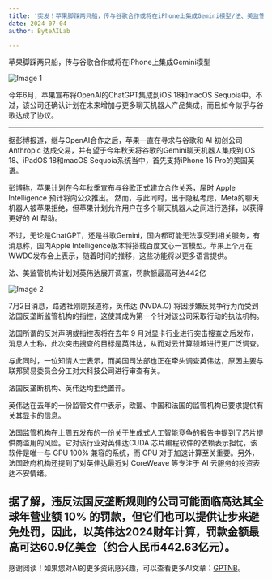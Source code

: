 ```yaml
---
title: '突发！苹果脚踩两只船，传与谷歌合作或将在iPhone上集成Gemini模型/法、美监管机构计划对英伟达展开调查，罚款额最高可达442亿'
date: 2024-07-04
author: ByteAILab

---
```


苹果脚踩两只船，传与谷歌合作或将在iPhone上集成Gemini模型

![Image 1](http://www.jesonc.com/FiphBLc1DZkItaZMHXlCXhyUL6Oj)

今年6月，苹果宣布将OpenAI的ChatGPT集成到iOS 18和macOS Sequoia中。不过，该公司还确认计划在未来增加与更多聊天机器人产品集成，而且如今似乎与谷歌达成了协议。

---


据彭博报道，继与OpenAI合作之后，苹果一直在寻求与谷歌和 AI 初创公司 Anthropic 达成交易，并有望于今年秋天将谷歌的Gemini聊天机器人集成到iOS 18、iPadOS 18和macOS Sequoia系统当中，首先支持iPhone 15 Pro的美国英语。

彭博称，苹果计划在今年秋季宣布与谷歌正式建立合作关系，届时 Apple Intelligence 预计将向公众推出。
然而，与此同时，出于隐私考虑，Meta的聊天机器人被苹果拒绝，但苹果计划允许用户在多个聊天机器人之间进行选择，以获得更好的 AI 帮助。

不过，无论是ChatGPT，还是谷歌Gemini，国内都可能无法享受到相关服务，有消息称，国内Apple Intelligence版本将搭载百度文心一言模型。苹果上个月在WWDC发布会上表示，随着时间的推移，这些功能将以更多语言提供。

法、美监管机构计划对英伟达展开调查，罚款额最高可达442亿

![Image 2](http://www.jesonc.com/FlAzGIpEwX4LWDLsO2UDTBmNHAQH)

7月2日消息，路透社刚刚报道称，英伟达 (NVDA.O) 将因涉嫌反竞争行为而受到法国反垄断监管机构的指控，这使其成为第一个针对该公司采取行动的执法机构。

法国所谓的反对声明或指控表将在去年 9 月对显卡行业进行突击搜查之后发布，消息人士称，此次突击搜查的目标是英伟达，从而对云计算领域进行更广泛调查。

与此同时，一位知情人士表示，而美国司法部也正在牵头调查英伟达，原因主要与联邦贸易委员会分工对大科技公司进行审查有关。

法国反垄断机构、英伟达均拒绝置评。

英伟达在去年的一份监管文件中表示，欧盟、中国和法国的监管机构已要求提供有关其显卡的信息。

法国监管机构在上周五发布的一份关于生成式人工智能竞争的报告中提到了芯片提供商滥用的风险。它对该行业对英伟达CUDA 芯片编程软件的依赖表示担忧，该软件是唯一与 GPU 100% 兼容的系统，而 GPU 对于加速计算至关重要。另外，法国政府机构还提到了对英伟达最近对 CoreWeave 等专注于 AI 云服务的投资表达不安情绪。

据了解，违反法国反垄断规则的公司可能面临高达其全球年营业额 10% 的罚款，但它们也可以提供让步来避免处罚，因此，以英伟达2024财年计算，罚款金额最高可达60.9亿美金（约合人民币442.63亿元）。
---
感谢阅读！如果您对AI的更多资讯感兴趣，可以查看更多AI文章：[GPTNB](https://gptnb.com)。